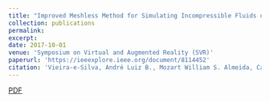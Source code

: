 ```yaml
---
title: "Improved Meshless Method for Simulating Incompressible Fluids on GPU"
collection: publications
permalink: 
excerpt: 
date: 2017-10-01
venue: 'Symposium on Virtual and Augmented Reality (SVR)'
paperurl: 'https://ieeexplore.ieee.org/document/8114452'
citation: 'Vieira-e-Silva, André Luiz B., Mozart William S. Almeida, Caio Brito, and Veronica Teichrieb. "Improved meshless method for simulating incompressible fluids on GPU." In <i>2017 19th Symposium on Virtual and Augmented Reality (SVR)</i>, pp. 297-308. IEEE, 2017.'
---
```



[PDF](https://www.researchgate.net/publication/321174928_Improved_Meshless_Method_for_Simulating_Incompressible_Fluids_on_GPU)

